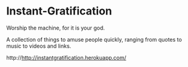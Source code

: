 Instant-Gratification
=====================

Worship the machine, for it is your god.

A collection of things to amuse people quickly, ranging from quotes to music to videos and links.

http://http://instantgratification.herokuapp.com/
